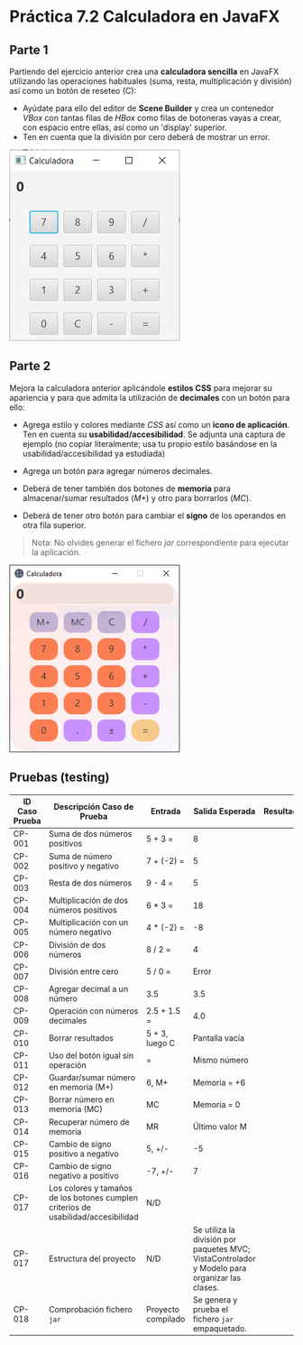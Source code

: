 # Práctica 7.2 Calculadora en JavaFX

## Parte 1
Partiendo del ejercicio anterior crea una **calculadora sencilla** en JavaFX utilizando las operaciones habituales (suma, resta, multiplicación y división) así como un botón de reseteo (C):

- Ayúdate para ello del editor de **Scene Builder** y crea un contenedor *VBox* con tantas filas de *HBox* como filas de botoneras vayas a crear, con espacio entre ellas, así como un 'display' superior.
- Ten en cuenta que la división por cero deberá de mostrar un error.

![](media/2fa660d73bf53b39aeb4ea7aabc963ee.png)

## Parte 2

Mejora la calculadora anterior aplicándole **estilos CSS** para mejorar su apariencia y para que admita la utilización de **decimales** con un botón para ello:

- Agrega estilo y colores mediante *CSS* así como un **icono de aplicación**. Ten en cuenta su **usabilidad/accesibilidad**. 
Se adjunta una captura de ejemplo (no copiar literalmente; usa tu propio estilo basándose en la usabilidad/accesibilidad ya estudiada)

- Agrega un botón para agregar números decimales.

- Deberá de tener también dos botones de **memoria** para almacenar/sumar resultados (*M+*) y otro para borrarlos (*MC*).

- Deberá de tener otro botón para cambiar el **signo** de los operandos en otra fila superior.

> Nota: No olvides generar el fichero *jar* correspondiente para ejecutar la aplicación.


![](media/2023-02-13_14_21_01.png)

## Pruebas (testing)


| ID Caso Prueba | Descripción Caso de Prueba                         | Entrada            | Salida Esperada | Resultado |
|---------------|-------------------------------------------------|--------------------|----------------|-----------|
| CP-001       | Suma de dos números positivos                    | 5 + 3 =            | 8              |           |
| CP-002       | Suma de número positivo y negativo               | 7 + (-2) =         | 5              |           |
| CP-003       | Resta de dos números                             | 9 - 4 =            | 5              |           |
| CP-004       | Multiplicación de dos números positivos          | 6 * 3 =            | 18             |           |
| CP-005       | Multiplicación con un número negativo            | 4 * (-2) =         | -8             |           |
| CP-006       | División de dos números                          | 8 / 2 =            | 4              |           |
| CP-007       | División entre cero                              | 5 / 0 =            | Error          |           |
| CP-008       | Agregar decimal a un número                      | 3.5                | 3.5            |           |
| CP-009       | Operación con números decimales                  | 2.5 + 1.5 =        | 4.0            |           |
| CP-010       | Borrar resultados                                | 5 + 3, luego C     | Pantalla vacía |           |
| CP-011       | Uso del botón igual sin operación                | =                  | Mismo número   |           |
| CP-012       | Guardar/sumar número en memoria (M+)             | 6, M+              | Memoria = +6   |           |
| CP-013       | Borrar número en memoria (MC)                    | MC                 | Memoria = 0    |           |
| CP-014       | Recuperar número de memoria                      | MR                 | Último valor M |           |
| CP-015       | Cambio de signo positivo a negativo              | 5, +/-             | -5             |           |
| CP-016       | Cambio de signo negativo a positivo              | -7, +/-            | 7              |           |
| CP-017       | Los colores y tamaños de los botones cumplen criterios de usabilidad/accesibilidad    | N/D           |    |      |
| CP-017       | Estructura del proyecto                          | N/D                | Se utiliza la división por paquetes MVC; VistaControlador y Modelo para organizar las clases. |     |
| CP-018       | Comprobación fichero `jar`                       | Proyecto compilado | Se genera y prueba el fichero `jar` empaquetado. |  |
